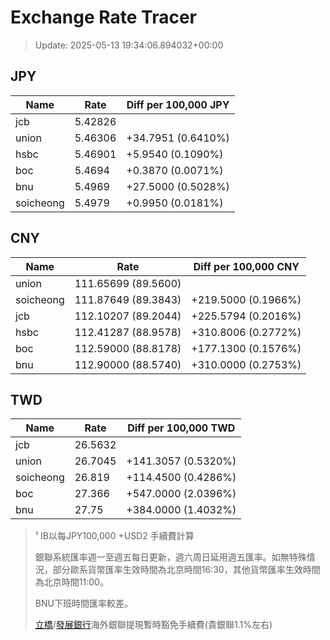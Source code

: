 # Exchange Rate Tracer

> Update: 2025-05-13 19:34:06.894032+00:00

## JPY

| Name      |    Rate | Diff per 100,000 JPY   |
|-----------|---------|------------------------|
| jcb       | 5.42826 |                        |
| union     | 5.46306 | +34.7951 (0.6410%)     |
| hsbc      | 5.46901 | +5.9540 (0.1090%)      |
| boc       | 5.4694  | +0.3870 (0.0071%)      |
| bnu       | 5.4969  | +27.5000 (0.5028%)     |
| soicheong | 5.4979  | +0.9950 (0.0181%)      |

## CNY

| Name      | Rate                | Diff per 100,000 CNY   |
|-----------|---------------------|------------------------|
| union     | 111.65699	(89.5600) |                        |
| soicheong | 111.87649	(89.3843) | +219.5000 (0.1966%)    |
| jcb       | 112.10207	(89.2044) | +225.5794 (0.2016%)    |
| hsbc      | 112.41287	(88.9578) | +310.8006 (0.2772%)    |
| boc       | 112.59000	(88.8178) | +177.1300 (0.1576%)    |
| bnu       | 112.90000	(88.5740) | +310.0000 (0.2753%)    |

## TWD

| Name      |    Rate | Diff per 100,000 TWD   |
|-----------|---------|------------------------|
| jcb       | 26.5632 |                        |
| union     | 26.7045 | +141.3057 (0.5320%)    |
| soicheong | 26.819  | +114.4500 (0.4286%)    |
| boc       | 27.366  | +547.0000 (2.0396%)    |
| bnu       | 27.75   | +384.0000 (1.4032%)    |


> ¹ IB以每JPY100,000 +USD2 手續費計算
>
> 銀聯系統匯率週一至週五每日更新，週六周日延用週五匯率。如無特殊情況，部分歐系貨幣匯率生效時間為北京時間16:30，其他貨幣匯率生效時間為北京時間11:00。
>
> BNU下班時間匯率較差。
>
> [立橋](https://www.wlbank.com.mo/uploads/ueditor/file/20181211/1544536513900230.pdf)/[發展銀行](https://www.mdb.com.mo/Service_Charges_20230728.pdf)海外銀聯提現暫時豁免手續費(貴銀聯1.1%左右)

